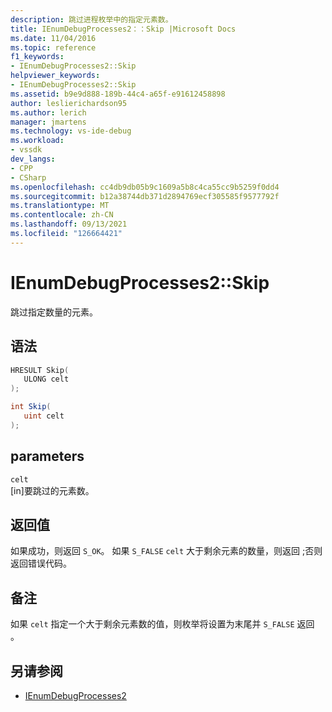 ```yaml
---
description: 跳过进程枚举中的指定元素数。
title: IEnumDebugProcesses2：：Skip |Microsoft Docs
ms.date: 11/04/2016
ms.topic: reference
f1_keywords:
- IEnumDebugProcesses2::Skip
helpviewer_keywords:
- IEnumDebugProcesses2::Skip
ms.assetid: b9e9d888-189b-44c4-a65f-e91612458898
author: leslierichardson95
ms.author: lerich
manager: jmartens
ms.technology: vs-ide-debug
ms.workload:
- vssdk
dev_langs:
- CPP
- CSharp
ms.openlocfilehash: cc4db9db05b9c1609a5b8c4ca55cc9b5259f0dd4
ms.sourcegitcommit: b12a38744db371d2894769ecf305585f9577792f
ms.translationtype: MT
ms.contentlocale: zh-CN
ms.lasthandoff: 09/13/2021
ms.locfileid: "126664421"
---
```

# <a name="ienumdebugprocesses2skip"></a>IEnumDebugProcesses2::Skip
跳过指定数量的元素。

## <a name="syntax"></a>语法

```cpp
HRESULT Skip(
   ULONG celt
);
```

```csharp
int Skip(
   uint celt
);
```

## <a name="parameters"></a>parameters
`celt`\
[in]要跳过的元素数。

## <a name="return-value"></a>返回值
 如果成功，则返回 `S_OK`。 如果 `S_FALSE` `celt` 大于剩余元素的数量，则返回 ;否则返回错误代码。

## <a name="remarks"></a>备注
 如果 `celt` 指定一个大于剩余元素数的值，则枚举将设置为末尾并 `S_FALSE` 返回 。

## <a name="see-also"></a>另请参阅
- [IEnumDebugProcesses2](../../../extensibility/debugger/reference/ienumdebugprocesses2.md)
